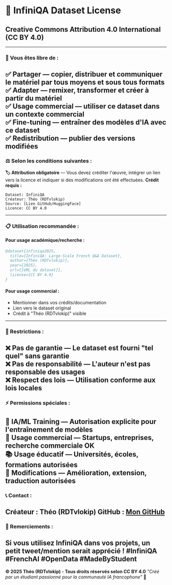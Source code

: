 # 📜 InfiniQA Dataset License
## **Creative Commons Attribution 4.0 International (CC BY 4.0)**
---
### **🎯 Vous êtes libre de :**
✅ **Partager** — copier, distribuer et communiquer le matériel par tous moyens et sous tous formats  
✅ **Adapter** — remixer, transformer et créer à partir du matériel  
✅ **Usage commercial** — utiliser ce dataset dans un contexte commercial  
✅ **Fine-tuning** — entraîner des modèles d'IA avec ce dataset  
✅ **Redistribution** — publier des versions modifiées  
---
### **⚖️ Selon les conditions suivantes :**
**🏷️ Attribution obligatoire** — Vous devez créditer l'œuvre, intégrer un lien vers la licence et indiquer si des modifications ont été effectuées.
**Crédit requis :**
```
Dataset: InfiniQA
Créateur: Théo (RDTvlokip)
Source: [Lien GitHub/HuggingFace]
Licence: CC BY 4.0
```
---
### **📋 Utilisation recommandée :**
#### **Pour usage académique/recherche :**
```bibtex
@dataset{infiniqa2025,
  title={InfiniQA: Large-Scale French Q&A Dataset},
  author={Théo (RDTvlokip)},
  year={2025},
  url={[URL du dataset]},
  license={CC BY 4.0}
}
```
#### **Pour usage commercial :**
- Mentionner dans vos crédits/documentation
- Lien vers le dataset original
- Crédit à "Théo (RDTvlokip)" visible
---
### **🚫 Restrictions :**
❌ **Pas de garantie** — Le dataset est fourni "tel quel" sans garantie  
❌ **Pas de responsabilité** — L'auteur n'est pas responsable des usages  
❌ **Respect des lois** — Utilisation conforme aux lois locales  
---
### **⚡ Permissions spéciales :**
🤖 **IA/ML Training** — Autorisation explicite pour l'entraînement de modèles  
🏢 **Usage commercial** — Startups, entreprises, recherche commerciale OK  
📚 **Usage éducatif** — Universités, écoles, formations autorisées  
🔄 **Modifications** — Amélioration, extension, traduction autorisées  
---
### **📞 Contact :**
**Créateur :** Théo (RDTvlokip)
**GitHub :** [Mon GitHub](https://github.com/RDTvlokip)
---
### **🎉 Remerciements :**
Si vous utilisez InfiniQA dans vos projets, un petit tweet/mention serait apprécié ! 
**#InfiniQA #FrenchAI #OpenData #MadeByStudent**
---
**© 2025 Théo (RDTvlokip) - Tous droits réservés selon CC BY 4.0**
*"Créé par un étudiant passionné pour la communauté IA francophone"* 🚀
